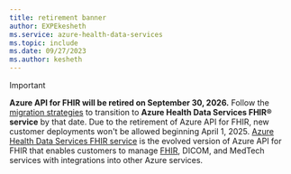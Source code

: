 ```yaml
---
title: retirement banner
author: EXPEkesheth
ms.service: azure-health-data-services
ms.topic: include
ms.date: 09/27/2023
ms.author: kesheth
---
```


> [!IMPORTANT]
> **Azure API for FHIR will be retired on September 30, 2026.** Follow the [migration strategies](../fhir/migration-strategies.md) to transition to **Azure Health Data Services FHIR&reg; service** by that date. Due to the retirement of Azure API for FHIR, new customer deployments won't be allowed beginning April 1, 2025. 
[Azure Health Data Services FHIR service](../healthcare-apis-overview.md) is the evolved version of Azure API for FHIR that enables customers to manage [FHIR](../fhir/overview.md), DICOM, and MedTech services with integrations into other Azure services.

